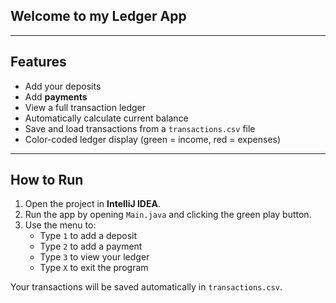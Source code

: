 ## Welcome to my Ledger App

---

## Features

- Add your deposits
- Add **payments**
- View a full transaction ledger
- Automatically calculate current balance
- Save and load transactions from a `transactions.csv` file
- Color-coded ledger display (green = income, red = expenses)

---

## How to Run

1. Open the project in **IntelliJ IDEA**.
2. Run the app by opening `Main.java` and clicking the green play button.
3. Use the menu to:
    - Type `1` to add a deposit
    - Type `2` to add a payment
    - Type `3` to view your ledger
    - Type `X` to exit the program

Your transactions will be saved automatically in `transactions.csv`.